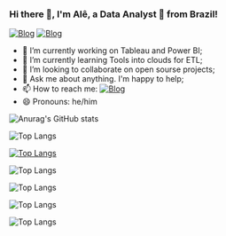 ### Hi there 👋, I'm Alê, a Data Analyst 🚀 from Brazil!

[![Blog](https://img.shields.io/badge/Tableau-E97627?style=for-the-badge&logo=Tableau&logoColor=white)](https://public.tableau.com/app/profile/al.cio.nunes.barbosa) [![Blog](https://img.shields.io/badge/Medium-12100E?style=for-the-badge&logo=medium&logoColor=white)](https://medium.com/@artista.z21/teste-f08d334afe20)

<!-- [![Blog]()]() -->

- 🔭 I’m currently working on Tableau and Power BI;
- 🌱 I’m currently learning Tools into clouds for ETL;
- 👯 I’m looking to collaborate on open sourse projects; 
- 💬 Ask me about anything. I'm happy to help;
- 📫 How to reach me: [![Blog](https://img.shields.io/badge/LinkedIn-0077B5?style=for-the-badge&logo=linkedin&logoColor=white)](https://www.linkedin.com/in/al%C3%A9cio-n-9a6a30109/)
- 😄 Pronouns: he/him


![Anurag's GitHub stats](https://github-readme-stats.vercel.app/api?username=anuraghazra&show_icons=true&bg_color=00000000)



![Top Langs](https://github-readme-stats.vercel.app/api/top-langs/?username=anuraghazra&hide_progress=true)


[![Top Langs](https://github-readme-stats.vercel.app/api/top-langs/?username=anuraghazra)](https://github.com/anuraghazra/github-readme-stats)

![Top Langs](https://github-readme-stats.vercel.app/api/top-langs/?username=anuraghazra&size_weight=0.5&count_weight=0.5)


![Top Langs](https://github-readme-stats.vercel.app/api/top-langs/?username=anuraghazra&hide=javascript,html)


![Top Langs](https://github-readme-stats.vercel.app/api/top-langs/?username=anuraghazra&langs_count=8)


![Top Langs](https://github-readme-stats.vercel.app/api/top-langs/?username=anuraghazra&hide_progress=true)

